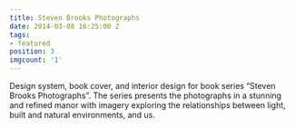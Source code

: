 ```yaml
---
title: Steven Brooks Photographs
date: 2014-03-08 16:25:00 Z
tags:
- featured
position: 3
imgcount: '1'
---
```


Design system, book cover, and interior design for book series “Steven Brooks Photographs”. The series presents the photographs in a stunning and refined manor with imagery exploring the relationships between light, built and natural environments, and us.
